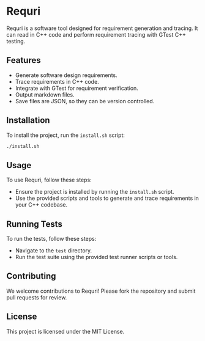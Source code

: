 # Requri

Requri is a software tool designed for requirement generation and tracing. It can read in C++ code and perform requirement tracing with GTest C++ testing.

## Features
- Generate software design requirements.
- Trace requirements in C++ code.
- Integrate with GTest for requirement verification.
- Output markdown files.
- Save files are JSON, so they can be version controlled.

## Installation

To install the project, run the `install.sh` script:

```bash
./install.sh
```
## Usage
To use Requri, follow these steps:

- Ensure the project is installed by running the `install.sh` script.
- Use the provided scripts and tools to generate and trace requirements in your C++ codebase.

## Running Tests
To run the tests, follow these steps:

- Navigate to the `test` directory.
- Run the test suite using the provided test runner scripts or tools.

## Contributing
We welcome contributions to Requri! Please fork the repository and submit pull requests for review.

## License
This project is licensed under the MIT License.
